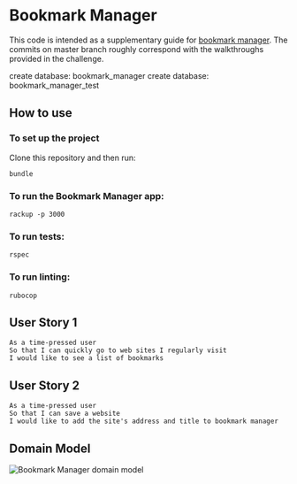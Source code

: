 # Bookmark Manager


 This code is intended as a supplementary guide for [bookmark manager](https://github.com/makersacademy/course/tree/master/bookmark_manager). The commits on master branch roughly correspond with the walkthroughs provided in the challenge.

 create database: bookmark_manager
 create database: bookmark_manager_test


## How to use

 ### To set up the project

 Clone this repository and then run:

 ```
 bundle
 ```

 ### To run the Bookmark Manager app:

 ```
 rackup -p 3000
 ```

 ### To run tests:

 ```
 rspec
 ```

 ### To run linting:

 ```
 rubocop
 ```

 ## User Story 1

 ```
 As a time-pressed user
 So that I can quickly go to web sites I regularly visit
 I would like to see a list of bookmarks
 ```
 ## User Story 2

 ```
 As a time-pressed user
 So that I can save a website
 I would like to add the site's address and title to bookmark manager 
 ```


 ## Domain Model

 ![Bookmark Manager domain model](./public/images/bookmark_manager_1.png)